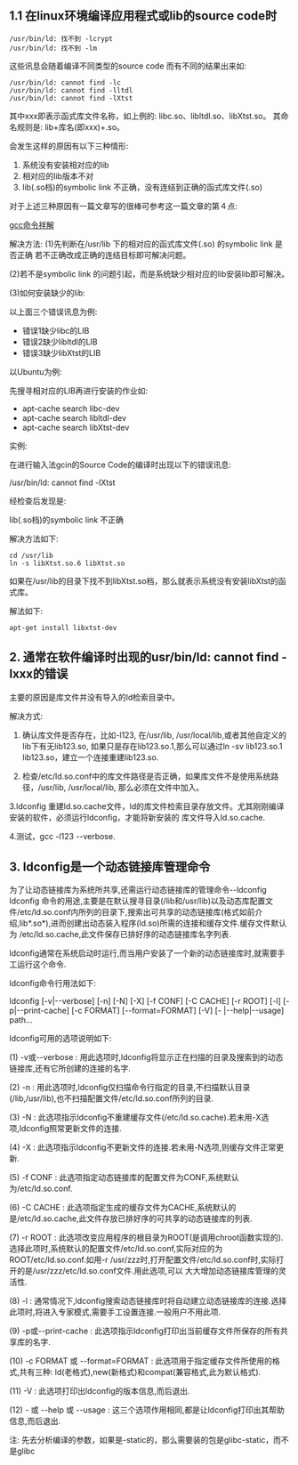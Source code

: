 ## 1.1 在linux环境编译应用程式或lib的source code时

```
/usr/bin/ld: 找不到 -lcrypt
/usr/bin/ld: 找不到 -lm
```

这些讯息会随着编译不同类型的source code 而有不同的结果出来如: 

```
/usr/bin/ld: cannot find -lc
/usr/bin/ld: cannot find -lltdl
/usr/bin/ld: cannot find -lXtst
```

其中xxx即表示函式库文件名称，如上例的: libc.so、libltdl.so、libXtst.so。
其命名规则是: lib+库名(即xxx)+.so。

会发生这样的原因有以下三种情形: 
1. 系统没有安装相对应的lib
2. 相对应的lib版本不对
3. lib(.so档)的symbolic link 不正确，没有连结到正确的函式库文件(.so)

对于上述三种原因有一篇文章写的很棒可参考这一篇文章的第４点: 

[gcc命令祥解](http://passby.tk/index.php?q=YUhSMGNEb3ZMM0JoYzNOaWVTNTBheTlwYm1SbGVDNXdhSEEvY1QxWlZXaFRUVWRPUldJeldrMU5NbEY2V2tock1FMVZNVmxWYlhocVRURktkMWx0TVdwa1ZtdDVUMWhTVFUxdFozZFpiR1F6WkdzeGNWVllXazVXUjJRMFZHNXJNV0l5VWtoTldFMGxNMFFtT1RnMU56VXhNakEx&1702098065)


解决方法: 
(1)先判断在/usr/lib 下的相对应的函式库文件(.so) 的symbolic link 是否正确
若不正确改成正确的连结目标即可解决问题。

(2)若不是symbolic link 的问题引起，而是系统缺少相对应的lib安装lib即可解决。

(3)如何安装缺少的lib: 

以上面三个错误讯息为例: 

- 错误1缺少libc的LIB
- 错误2缺少libltdl的LIB
- 错误3缺少libXtst的LIB 
　

以Ubuntu为例: 

先搜寻相对应的LIB再进行安装的作业如: 

- apt-cache search libc-dev
- apt-cache search libltdl-dev 
- apt-cache search libXtst-dev

实例: 

在进行输入法gcin的Source Code的编译时出现以下的错误讯息: 

/usr/bin/ld: cannot find -lXtst

经检查后发现是: 

lib(.so档)的symbolic link 不正确

解决方法如下: 

```
cd /usr/lib
ln -s libXtst.so.6 libXtst.so
```

如果在/usr/lib的目录下找不到libXtst.so档，那么就表示系统没有安装libXtst的函式库。

解法如下: 

```
apt-get install libxtst-dev
```

## 2. 通常在软件编译时出现的usr/bin/ld: cannot find -lxxx的错误

主要的原因是库文件并没有导入的ld检索目录中。

解决方式: 

1. 确认库文件是否存在，比如-l123, 在/usr/lib, /usr/local/lib,或者其他自定义的lib下有无lib123.so, 如果只是存在lib123.so.1,那么可以通过ln \-sv lib123.so.1   lib123.so，建立一个连接重建lib123.so.

2. 检查/etc/ld.so.conf中的库文件路径是否正确，如果库文件不是使用系统路径，/usr/lib, /usr/local/lib, 那么必须在文件中加入。

3.ldconfig 重建ld.so.cache文件，ld的库文件检索目录存放文件。尤其刚刚编译安装的软件，必须运行ldconfig，才能将新安装的
库文件导入ld.so.cache.

4.测试，gcc \-l123 \-\-verbose. 

## 3. ldconfig是一个动态链接库管理命令

为了让动态链接库为系统所共享,还需运行动态链接库的管理命令\-\-ldconfig
ldconfig 命令的用途,主要是在默认搜寻目录(/lib和/usr/lib)以及动态库配置文件/etc/ld.so.conf内所列的目录下,搜索出可共享的动态链接库(格式如前介绍,lib\*.so\*),进而创建出动态装入程序(ld\.so)所需的连接和缓存文件.缓存文件默认为 /etc/ld.so.cache,此文件保存已排好序的动态链接库名字列表. 

ldconfig通常在系统启动时运行,而当用户安装了一个新的动态链接库时,就需要手工运行这个命令. 

ldconfig命令行用法如下: 

ldconfig [-v|--verbose] [-n] [-N] [-X] [-f CONF] [-C CACHE] [-r ROOT] [-l] [-p|--print-cache] [-c FORMAT] [--format=FORMAT] [-V] [- |--help|--usage] path... 

ldconfig可用的选项说明如下: 

(1) -v或--verbose : 用此选项时,ldconfig将显示正在扫描的目录及搜索到的动态链接库,还有它所创建的连接的名字. 

(2) -n : 用此选项时,ldconfig仅扫描命令行指定的目录,不扫描默认目录(/lib,/usr/lib),也不扫描配置文件/etc/ld.so.conf所列的目录. 

(3) -N : 此选项指示ldconfig不重建缓存文件(/etc/ld.so.cache).若未用-X选项,ldconfig照常更新文件的连接. 

(4) -X : 此选项指示ldconfig不更新文件的连接.若未用-N选项,则缓存文件正常更新. 

(5) -f CONF : 此选项指定动态链接库的配置文件为CONF,系统默认为/etc/ld.so.conf. 

(6) -C CACHE : 此选项指定生成的缓存文件为CACHE,系统默认的是/etc/ld.so.cache,此文件存放已排好序的可共享的动态链接库的列表. 

(7) -r ROOT : 此选项改变应用程序的根目录为ROOT(是调用chroot函数实现的).选择此项时,系统默认的配置文件/etc/ld.so.conf,实际对应的为 ROOT/etc/ld.so.conf.如用-r /usr/zzz时,打开配置文件/etc/ld.so.conf时,实际打开的是/usr/zzz/etc/ld.so.conf文件.用此选项,可以 大大增加动态链接库管理的灵活性. 

(8) -l : 通常情况下,ldconfig搜索动态链接库时将自动建立动态链接库的连接.选择此项时,将进入专家模式,需要手工设置连接.一般用户不用此项. 

(9) -p或--print-cache : 此选项指示ldconfig打印出当前缓存文件所保存的所有共享库的名字. 

(10) -c FORMAT 或 --format=FORMAT : 此选项用于指定缓存文件所使用的格式,共有三种: ld(老格式),new(新格式)和compat(兼容格式,此为默认格式). 

(11) -V : 此选项打印出ldconfig的版本信息,而后退出. 

(12) - 或 --help 或 --usage : 这三个选项作用相同,都是让ldconfig打印出其帮助信息,而后退出.

注: 先去分析编译的参数，如果是-static的，那么需要装的包是glibc-static，而不是glibc